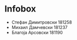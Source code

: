 # Infobox

- Стефан Димитровски 181258 <br>
- Михаил Дамчевски 181237 <br>
- Благоја Арсовски 181190 <br>
